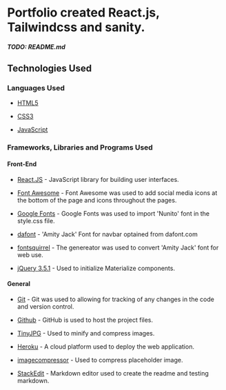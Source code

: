 # Portfolio created React.js, Tailwindcss and sanity.

##### TODO: README.md

## Technologies Used

### Languages Used

- [HTML5](https://en.wikipedia.org/wiki/HTML5)

- [CSS3](https://en.wikipedia.org/wiki/Cascading_Style_Sheets)

- [JavaScript](https://www.javascript.com/)

### Frameworks, Libraries and Programs Used

#### Front-End

- [React.JS](https://reactjs.org/) - JavaScript library for building user interfaces.

- [Font Awesome](https://fontawesome.com/) - Font Awesome was used to add social media icons at the bottom of the page and icons throughout the pages.

- [Google Fonts](https://fonts.google.com/) - Google Fonts was used to import 'Nunito' font in the style.css file.

- [dafont](https://www.dafont.com/) - 'Amity Jack' Font for navbar optained from dafont.com

- [fontsquirrel](https://www.fontsquirrel.com/tools/webfont-generator) - The genereator was used to convert 'Amity Jack' font for web use.

- [jQuery 3.5.1](https://jquery.com/) - Used to initialize Materialize components.

#### General

- [Git](https://git-scm.com/) - Git was used to allowing for tracking of any changes in the code and version control.

- [Github](https://github.com/) - GitHub is used to host the project files.

- [TinyJPG](https://tinypng.com/) - Used to minify and compress images.

- [Heroku](https://dashboard.heroku.com/apps) - A cloud platform used to deploy the web application.

- [imagecompressor](https://imagecompressor.com/) - Used to compress placeholder image.

- [StackEdit](https://stackedit.io/) - Markdown editor used to create the readme and testing markdown.
